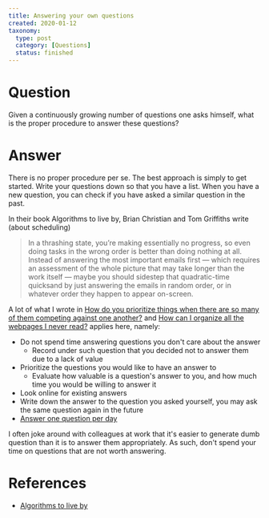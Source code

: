 ```yaml
---
title: Answering your own questions
created: 2020-01-12
taxonomy:
  type: post
  category: [Questions]
  status: finished
---
```


# Question
Given a continuously growing number of questions one asks himself, what is the proper procedure to answer these questions?

# Answer
There is no proper procedure per se. The best approach is simply to get started. Write your questions down so that you have a list. When you have a new question, you can check if you have asked a similar question in the past.

In their book Algorithms to live by, Brian Christian and Tom Griffiths write (about scheduling)

> In a thrashing state, you’re making essentially no progress, so even doing tasks in the wrong order is better than doing nothing at all. Instead of answering the most important emails first — which requires an assessment of the whole picture that may take longer than the work itself — maybe you should sidestep that quadratic-time quicksand by just answering the emails in random order, or in whatever order they happen to appear on-screen.

A lot of what I wrote in [How do you prioritize things when there are so many of them competing against one another?](../04) and [How can I organize all the webpages I never read?](../07) applies here, namely:

* Do not spend time answering questions you don't care about the answer
	* Record under such question that you decided not to answer them due to a lack of value
* Prioritize the questions you would like to have an answer to
	* Evaluate how valuable is a question's answer to you, and how much time you would be willing to answer it
* Look online for existing answers
* Write down the answer to the question you asked yourself, you may ask the same question again in the future
* [Answer one question per day](../../..)

I often joke around with colleagues at work that it's easier to generate dumb question than it is to answer them appropriately. As such, don't spend your time on questions that are not worth answering.

# References
* [Algorithms to live by](https://www.goodreads.com/book/show/25666050-algorithms-to-live-by)
